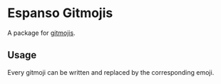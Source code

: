 # Espanso Gitmojis

A package for [gitmojis](https://gitmoji.carloscuesta.me/).

## Usage

Every gitmoji can be written and replaced by the corresponding emoji.